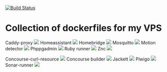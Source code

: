 [![Build Status](https://travis-ci.org/etheld/mydockerservices.svg?branch=master)](https://travis-ci.org/etheld/mydockerservices)

# Collection of dockerfiles for my VPS

Caddy-proxy [![](https://images.microbadger.com/badges/image/gwelican/caddy-proxy.svg)](https://microbadger.com/images/gwelican/caddy-proxy "Get your own image badge on microbadger.com")
Homeassistant [![](https://images.microbadger.com/badges/image/gwelican/homeassistant.svg)](https://microbadger.com/images/gwelican/homeassistant "Get your own image badge on microbadger.com")
Homebridge [![](https://images.microbadger.com/badges/image/gwelican/homebridge.svg)](https://microbadger.com/images/gwelican/homebridge "Get your own image badge on microbadger.com")
Mosquitto [![](https://images.microbadger.com/badges/image/gwelican/mosquitto.svg)](https://microbadger.com/images/gwelican/mosquitto "Get your own image badge on microbadger.com")
Motion detector [![](https://images.microbadger.com/badges/image/gwelican/motion-detector.svg)](https://microbadger.com/images/gwelican/motion-detector "Get your own image badge on microbadger.com")
Phppgadmin [![](https://images.microbadger.com/badges/image/gwelican/phppgadmin.svg)](https://microbadger.com/images/gwelican/phppgadmin "Get your own image badge on microbadger.com")
Ruby runner [![](https://images.microbadger.com/badges/image/gwelican/ruby-runner.svg)](https://microbadger.com/images/gwelican/ruby-runner "Get your own image badge on microbadger.com")
Znc [![](https://images.microbadger.com/badges/image/gwelican/znc.svg)](https://microbadger.com/images/gwelican/znc "Get your own image badge on microbadger.com")

Concourse-curl-resource [![](https://images.microbadger.com/badges/version/gwelican/concourse-curl-resource.svg)](https://microbadger.com/images/gwelican/concourse-curl-resource "Get your own version badge on microbadger.com")
Concourse builder [![](https://images.microbadger.com/badges/version/gwelican/concourse-builder.svg)](https://microbadger.com/images/gwelican/concourse-builder "Get your own version badge on microbadger.com")
Jackett [![](https://images.microbadger.com/badges/version/gwelican/jackett.svg)](https://microbadger.com/images/gwelican/jackett "Get your own version badge on microbadger.com")
Piwigo [![](https://images.microbadger.com/badges/version/gwelican/piwigo.svg)](https://microbadger.com/images/gwelican/piwigo "Get your own version badge on microbadger.com")
Sonar-runner [![](https://images.microbadger.com/badges/version/gwelican/sonar-runner.svg)](https://microbadger.com/images/gwelican/sonar-runner "Get your own version badge on microbadger.com")


